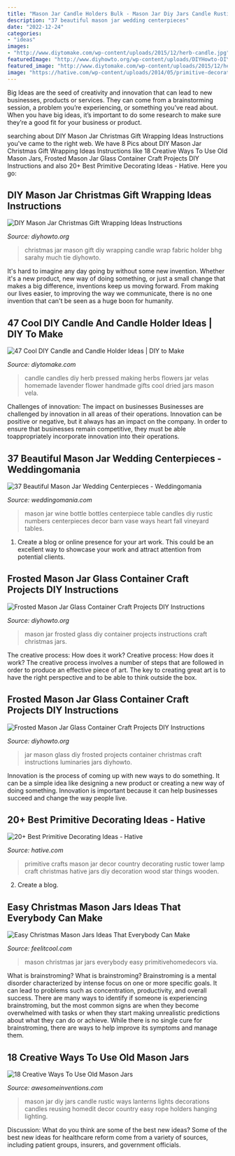 ```yaml
---
title: "Mason Jar Candle Holders Bulk - Mason Jar Diy Jars Candle Rustic Ways Lanterns Lights Decorations Candles Reusing Homedit Decor Country Easy Rope Holders Hanging Lighting"
description: "37 beautiful mason jar wedding centerpieces"
date: "2022-12-24"
categories:
- "ideas"
images:
- "http://www.diytomake.com/wp-content/uploads/2015/12/herb-candle.jpg"
featuredImage: "http://www.diyhowto.org/wp-content/uploads/DIYHowto-DIY-Mason-Jar-Christmas-Gift-Wrapping-Ideas-02.jpg"
featured_image: "http://www.diytomake.com/wp-content/uploads/2015/12/herb-candle.jpg"
image: "https://hative.com/wp-content/uploads/2014/05/primitive-decorating-ideas/13-primitive-mason-jar-tower.jpg"
---
```



Big Ideas are the seed of creativity and innovation that can lead to new businesses, products or services. They can come from a brainstorming session, a problem you’re experiencing, or something you’ve read about. When you have big ideas, it’s important to do some research to make sure they’re a good fit for your business or product.

	

		
searching about DIY Mason Jar Christmas Gift Wrapping Ideas Instructions you've came to the right web. We have 8 Pics about DIY Mason Jar Christmas Gift Wrapping Ideas Instructions like 18 Creative Ways To Use Old Mason Jars, Frosted Mason Jar Glass Container Craft Projects DIY Instructions and also 20+ Best Primitive Decorating Ideas - Hative. Here you go:
		
    
## DIY Mason Jar Christmas Gift Wrapping Ideas Instructions

<img loading=lazy src="http://www.diyhowto.org/wp-content/uploads/DIYHowto-DIY-Mason-Jar-Christmas-Gift-Wrapping-Ideas-02.jpg" onerror="this.onerror=null;this.src='https://tse3.mm.bing.net/th?id=OIP.sluhwe5q_4Zex1YmGgi-KwHaLs&amp;pid=15.1';" alt="DIY Mason Jar Christmas Gift Wrapping Ideas Instructions">

_Source: diyhowto.org_

>christmas jar mason gift diy wrapping candle wrap fabric holder bhg sarahy much tie diyhowto. 

	

It's hard to imagine any day going by without some new invention. Whether it's a new product, new way of doing something, or just a small change that makes a big difference, inventions keep us moving forward. From making our lives easier, to improving the way we communicate, there is no one invention that can't be seen as a huge boon for humanity.

    
## 47 Cool DIY Candle And Candle Holder Ideas | DIY To Make

<img loading=lazy src="http://www.diytomake.com/wp-content/uploads/2015/12/herb-candle.jpg" onerror="this.onerror=null;this.src='https://tse2.mm.bing.net/th?id=OIP.7P7_6irVOjQlDNjCOahNJQHaIh&amp;pid=15.1';" alt="47 Cool DIY Candle and Candle Holder Ideas | DIY to Make">

_Source: diytomake.com_

>candle candles diy herb pressed making herbs flowers jar velas homemade lavender flower handmade gifts cool dried jars mason vela. 

	

Challenges of innovation: The impact on businesses
Businesses are challenged by innovation in all areas of their operations. Innovation can be positive or negative, but it always has an impact on the company. In order to ensure that businesses remain competitive, they must be able toappropriately incorporate innovation into their operations.

    
## 37 Beautiful Mason Jar Wedding Centerpieces - Weddingomania

<img loading=lazy src="https://i.weddingomania.com/2017/04/30-a-vineyard-centerpiece-with-a-wine-bottle-a-mason-jar-as-a-vase-and-candles.jpg" onerror="this.onerror=null;this.src='https://tse3.mm.bing.net/th?id=OIP.tu-NLuH64Kd2aEW3ShOKWgHaLH&amp;pid=15.1';" alt="37 Beautiful Mason Jar Wedding Centerpieces - Weddingomania">

_Source: weddingomania.com_

>mason jar wine bottle bottles centerpiece table candles diy rustic numbers centerpieces decor barn vase ways heart fall vineyard tables. 

	

1. Create a blog or online presence for your art work. This could be an excellent way to showcase your work and attract attention from potential clients.

    
## Frosted Mason Jar Glass Container Craft Projects DIY Instructions

<img loading=lazy src="http://www.diyhowto.org/wp-content/uploads/DIYHowto-Frosted-Mason-Jar-Glass-Container-Craft-Projects-DIY-Instructions-02.jpg" onerror="this.onerror=null;this.src='https://tse1.mm.bing.net/th?id=OIP.p8g7tlZZ7iMrqFoarJonaQHaRq&amp;pid=15.1';" alt="Frosted Mason Jar Glass Container Craft Projects DIY Instructions">

_Source: diyhowto.org_

>mason jar frosted glass diy container projects instructions craft christmas jars. 

	

The creative process: How does it work?
Creative process: How does it work?
The creative process involves a number of steps that are followed in order to produce an effective piece of art. The key to creating great art is to have the right perspective and to be able to think outside the box.

    
## Frosted Mason Jar Glass Container Craft Projects DIY Instructions

<img loading=lazy src="http://www.diyhowto.org/wp-content/uploads/DIYHowto-Frosted-Mason-Jar-Glass-Container-Craft-Projects-DIY-Instructions-14.jpg" onerror="this.onerror=null;this.src='https://tse3.mm.bing.net/th?id=OIP._J97WS_ocIFogKIILONeTAHaRq&amp;pid=15.1';" alt="Frosted Mason Jar Glass Container Craft Projects DIY Instructions">

_Source: diyhowto.org_

>jar mason glass diy frosted projects container christmas craft instructions luminaries jars diyhowto. 

	

Innovation is the process of coming up with new ways to do something. It can be a simple idea like designing a new product or creating a new way of doing something. Innovation is important because it can help businesses succeed and change the way people live.

    
## 20+ Best Primitive Decorating Ideas - Hative

<img loading=lazy src="https://hative.com/wp-content/uploads/2014/05/primitive-decorating-ideas/13-primitive-mason-jar-tower.jpg" onerror="this.onerror=null;this.src='https://tse1.mm.bing.net/th?id=OIP.vhDe8qGdeoYJ6vOy_MOoVQHaJ4&amp;pid=15.1';" alt="20+ Best Primitive Decorating Ideas - Hative">

_Source: hative.com_

>primitive crafts mason jar decor country decorating rustic tower lamp craft christmas hative jars diy decoration wood star things wooden. 

	

2. Create a blog.

    
## Easy Christmas Mason Jars Ideas That Everybody Can Make

<img loading=lazy src="https://feelitcool.com/wp-content/uploads/2016/11/christmas-mason-jar-ideas7.jpg" onerror="this.onerror=null;this.src='https://tse4.mm.bing.net/th?id=OIP.mzPYkjUdaJL2-NMPNbmdwQHaN8&amp;pid=15.1';" alt="Easy Christmas Mason Jars Ideas That Everybody Can Make">

_Source: feelitcool.com_

>mason christmas jar jars everybody easy primitivehomedecors via. 

	

What is brainstroming?
What is brainstroming? Brainstroming is a mental disorder characterized by intense focus on one or more specific goals. It can lead to problems such as concentration, productivity, and overall success. There are many ways to identify if someone is experiencing brainstroming, but the most common signs are when they become overwhelmed with tasks or when they start making unrealistic predictions about what they can do or achieve. While there is no single cure for brainstroming, there are ways to help improve its symptoms and manage them.

    
## 18 Creative Ways To Use Old Mason Jars

<img loading=lazy src="http://www.awesomeinventions.com/wp-content/uploads/2015/04/mason-candle-upsidedown.jpg" onerror="this.onerror=null;this.src='https://tse2.mm.bing.net/th?id=OIP.lAGwISHDoFqysfpNIeZoUgHaGr&amp;pid=15.1';" alt="18 Creative Ways To Use Old Mason Jars">

_Source: awesomeinventions.com_

>mason jar diy jars candle rustic ways lanterns lights decorations candles reusing homedit decor country easy rope holders hanging lighting. 

	

Discussion: What do you think are some of the best new ideas?
Some of the best new ideas for healthcare reform come from a variety of sources, including patient groups, insurers, and government officials.

